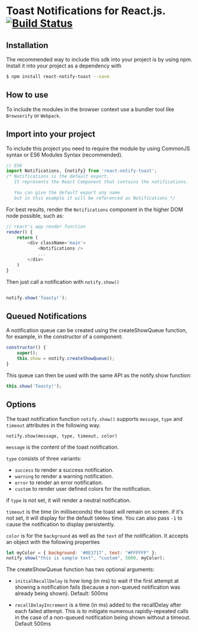 # Toast Notifications for React.js. [![Build Status](https://travis-ci.org/jesusoterogomez/react-notify-toast.svg?branch=master)](https://travis-ci.org/jesusoterogomez/react-notify-toast)


## Installation 
The recommended way to include this sdk into your project is by using npm. Install it into your project as a dependency with

```sh
$ npm install react-notify-toast --save
```

## How to use

To include the modules in the browser context use a bundler tool like `Browserify` or `Webpack`.

## Import into your project

To include this project you need to require the module by using CommonJS syntax or ES6 Modules Syntax (recommended).


```js
// ES6
import Notifications, {notify} from 'react-notify-toast';
/* Notifications is the default export.
   It represents the React Component that contains the notifications.

   You can give the default export any name
   but in this example it will be referenced as Notifications */

```

For best results, render the `Notifications` component in the higher DOM node possible, such as:

```js
// react's app render function
render() {
	return (
		<div className='main'>
			<Notifications />
			...
		</div>
	)
}

```

Then just call a notification with `notify.show()`

```js

notify.show('Toasty!');

```

## Queued Notifications

A notification queue can be created using the createShowQueue function, for example, in the constructor of a component:

````js
constructor() {
    super();
    this.show = notify.createShowQueue();
}
````
This queue can then be used with the same API as the notify.show function:

````js
this.show('Toasty!');
````

## Options

The toast notification function `notify.show()` supports `message`, `type` and `timeout` attributes in the following way.

`notify.show(message, type, timeout, color)`


`message` is the content of the toast notification.


`type` consists of three variants:

- `success` to render a success notification.
- `warning` to render a warning notification.
- `error` to render an error notification.
- `custom` to render user defined colors for the notification.

if `type` is not set, it will render a neutral notification.


`timeout` is the time (in milliseconds) the toast will remain on screen.
if it's not set, it will display for the default `5000ms` time.
You can also pass `-1` to cause the notification to display persistently.

`color` is for the `background` as well as the `text` of the notification. It accepts an object with the following properties

```js
let myColor = { background: '#0E1717', text: "#FFFFFF" };
notify.show("this is sample text", "custom", 5000, myColor);
```

The createShowQueue function has two optional arguments:

* `initialRecallDelay` is how long (in ms) to wait if the first attempt at showing a notification fails (because a non-queued notification was already being shown). Default: 500ms

* `recallDelayIncrement` is a time (in ms) added to the recallDelay after each failed attempt.  This is to mitigate numerous rapidly-repeated calls in the case of a non-queued notification being shown without a timeout. Default 500ms
